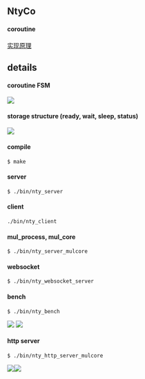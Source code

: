 ## NtyCo

#### coroutine
[实现原理](https://github.com/wangbojing/NtyCo/wiki/NtyCo%E7%9A%84%E5%AE%9E%E7%8E%B0)


## details
#### coroutine FSM
![](http://bojing.wang/wp-content/uploads/2018/08/status_machine.png)

#### storage structure (ready, wait, sleep, status)
![](http://bojing.wang/wp-content/uploads/2018/08/6.1.png)


#### compile

```
$ make
```


#### server 
```
$ ./bin/nty_server
```
#### client
```
./bin/nty_client
```

#### mul_process, mul_core
```
$ ./bin/nty_server_mulcore
```
#### websocket
```
$ ./bin/nty_websocket_server
```

#### bench
```
$ ./bin/nty_bench
```
![](http://bojing.wang/wp-content/uploads/2018/08/nty_bench_ntyco.png)
![](http://bojing.wang/wp-content/uploads/2018/08/nty_bench_nginx.png)


#### http server
```
$ ./bin/nty_http_server_mulcore
```

![](http://bojing.wang/wp-content/uploads/2018/08/ntyco_ab.png)![](http://bojing.wang/wp-content/uploads/2018/08/nginx_ab.png)
